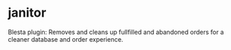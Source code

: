 # janitor
Blesta plugin: Removes and cleans up fullfilled and abandoned orders for a cleaner database and order experience.
